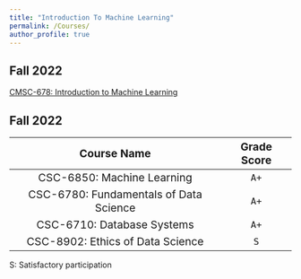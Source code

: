 ```yaml
---
title: "Introduction To Machine Learning"
permalink: /Courses/
author_profile: true
---
```


## Fall 2022
[CMSC-678: Introduction to Machine Learning](https://manasgaur.github.io/CMSC-678/)

## Fall 2022  
|<span style="font-size: larger">**Course Name**</span>                        |<span style="font-size: larger">**Grade Score**</span>    |
|:-------------------------------------------------------------------------------:|:------------------:|
|<span style="font-size: larger">CSC-6850: Machine Learning</span>              |<span style="font-size: larger">`A+`</span>        |
|<span style="font-size: larger">CSC-6780: Fundamentals of Data Science</span>  |<span style="font-size: larger">`A+`</span>        |
|<span style="font-size: larger">CSC-6710: Database Systems</span>              |<span style="font-size: larger">`A+`</span>        |
|<span style="font-size: larger">CSC-8902: Ethics of Data Science</span>        |<span style="font-size: larger">`S`</span>        |


S: Satisfactory participation